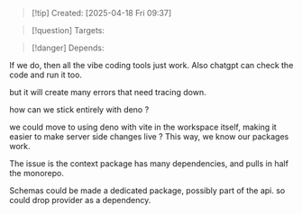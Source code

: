
>[!tip] Created: [2025-04-18 Fri 09:37]

>[!question] Targets: 

>[!danger] Depends: 

If we do, then all the vibe coding tools just work.
Also chatgpt can check the code and run it too.

but it will create many errors that need tracing down.

how can we stick entirely with deno ?

we could move to using deno with vite in the workspace itself, making it easier to make server side changes live ?  This way, we know our packages work.

The issue is the context package has many dependencies, and pulls in half the monorepo.

Schemas could be made a dedicated package, possibly part of the api.
so could drop provider as a dependency.